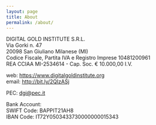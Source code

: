 ```yaml
---
layout: page
title: About
permalink: /about/
---
```


DIGITAL GOLD INSTITUTE S.R.L.  
Via Gorki n. 47  
20098 San Giuliano Milanese (MI)  
Codice Fiscale, Partita IVA e Registro Imprese 10481200961  
REA CCIAA MI-2534614 - Cap. Soc. € 10.000,00 I.V.

web: <https://www.digitalgoldinstitute.org>  
email: <http://bit.ly/2QIzASj>

PEC: [dgi@pec.it](mailto:dgi@pec.it)

Bank Account:  
SWIFT Code: BAPPIT21AH8  
IBAN Code: IT72Y0503433730000000015343
